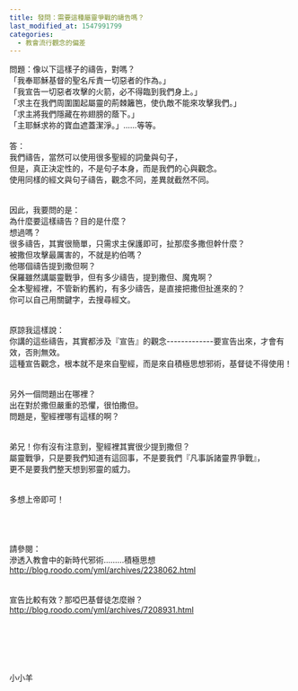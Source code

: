 ```yaml
---
title: 發問：需要這種屬靈爭戰的禱告嗎？
last_modified_at: 1547991799
categories:
  - 教會流行觀念的偏差
---
```


問題：像以下這樣子的禱告，對嗎？<br>「我奉耶穌基督的聖名斥責一切惡者的作為。」<br>「我宣告一切惡者攻擊的火箭，必不得臨到我們身上。」<br>「求主在我們周圍圍起屬靈的荊棘籬笆，使仇敵不能來攻擊我們。」<br>「求主將我們隱藏在祢翅膀的蔭下。」<br>「主耶穌求祢的寶血遮蓋潔淨。」……等等。<br><!--more--><br>答：<br>我們禱告，當然可以使用很多聖經的詞彙與句子，<br>但是，真正決定性的，不是句子本身，而是我們的心與觀念。<br>使用同樣的經文與句子禱告，觀念不同，差異就截然不同。<br><br><br>因此，我要問的是：<br>為什麼要這樣禱告？目的是什麼？<br>想過嗎？<br>很多禱告，其實很簡單，只需求主保護即可，扯那麼多撒但幹什麼？<br>被撒但攻擊最厲害的，不就是約伯嗎？<br>他哪個禱告提到撒但啊？<br>保羅雖然講屬靈戰爭，但有多少禱告，提到撒但、魔鬼啊？<br>全本聖經裡，不管新約舊約，有多少禱告，是直接把撒但扯進來的？<br>你可以自己用關鍵字，去搜尋經文。<br> <br><br>原諒我這樣說：<br>你講的這些禱告，其實都涉及『宣告』的觀念-------------要宣告出來，才會有效，否則無效。<br>這種宣告觀念，根本就不是來自聖經，而是來自積極思想邪術，基督徒不得使用！<br> <br><br>另外一個問題出在哪裡？<br>出在對於撒但嚴重的恐懼，很怕撒但。<br>問題是，聖經裡哪有這樣的啊？<br> <br><br>弟兄！你有沒有注意到，聖經裡其實很少提到撒但？<br>屬靈戰爭，只是要我們知道有這回事，不是要我們『凡事訴諸靈界爭戰』，<br>更不是要我們整天想到邪靈的威力。<br> <br><br>多想上帝即可！<br><br> <br><br><br>請參閱：<br>滲透入教會中的新時代邪術………積極思想<br>http://blog.roodo.com/yml/archives/2238062.html<br><br><br>宣告比較有效？那啞巴基督徒怎麼辦？<br>http://blog.roodo.com/yml/archives/7208931.html<br><br><br><br><br><br><br>小小羊<br><br><br><br><br><br><br><br>
